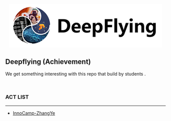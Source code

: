 <p align="center">
    <img src="assets/icon.png" width="480"\>
</p>

## Deepflying (Achievement)
 We get something interesting with this repo 
 that build by students . 

<br>

### ACT LIST
----
* [InnoCamp-ZhangYe](InnoCamp_ZY/README.md)

